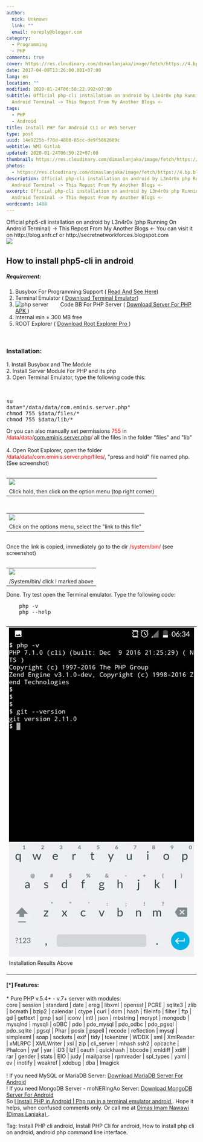 ```yaml
---
author:
  nick: Unknown
  link: ""
  email: noreply@blogger.com
category:
  - Programming
  - PHP
comments: true
cover: https://res.cloudinary.com/dimaslanjaka/image/fetch/https://4.bp.blogspot.com/-3UATHL878wU/WKoXE11tarI/AAAAAAAAFAA/QhBnNJFo5QAiB4C04RKBG9zuFrP2Uhm4gCLcB/s1600/serverphp.jpg
date: 2017-04-09T13:26:00.001+07:00
lang: en
location: ""
modified: 2020-01-24T06:50:22.992+07:00
subtitle: Official php-cli installation on android by L3n4r0x php Running On
  Android Terminal -> This Repost From My Another Blogs <-
tags:
  - PHP
  - Android
title: Install PHP for Android CLI or Web Server
type: post
uuid: 14e9225b-f78d-4888-85cc-de9f5862689c
webtitle: WMI Gitlab
updated: 2020-01-24T06:50:22+07:00
thumbnail: https://res.cloudinary.com/dimaslanjaka/image/fetch/https://4.bp.blogspot.com/-3UATHL878wU/WKoXE11tarI/AAAAAAAAFAA/QhBnNJFo5QAiB4C04RKBG9zuFrP2Uhm4gCLcB/s1600/serverphp.jpg
photos:
  - https://res.cloudinary.com/dimaslanjaka/image/fetch/https://4.bp.blogspot.com/-3UATHL878wU/WKoXE11tarI/AAAAAAAAFAA/QhBnNJFo5QAiB4C04RKBG9zuFrP2Uhm4gCLcB/s1600/serverphp.jpg
description: Official php-cli installation on android by L3n4r0x php Running On
  Android Terminal -> This Repost From My Another Blogs <-
excerpt: Official php-cli installation on android by L3n4r0x php Running On
  Android Terminal -> This Repost From My Another Blogs <-
wordcount: 1488
---
```


<div dir="ltr" style="text-align: left" trbidi="on">
  <div>
    Official php5-cli installation on android by L3n4r0x (php Running On Android Terminal) -&gt; This Repost From My Another Blogs &lt;- You can visit it on http://blog.snfr.cf or
    http://secretnetworkforces.blogspot.com
  </div>
  <img src="https://res.cloudinary.com/dimaslanjaka/image/fetch/https://4.bp.blogspot.com/-3UATHL878wU/WKoXE11tarI/AAAAAAAAFAA/QhBnNJFo5QAiB4C04RKBG9zuFrP2Uhm4gCLcB/s1600/serverphp.jpg" >
  <div>
    <h2>How to install php5-cli in android</h2>
    <h5>Requirement:</h5>
  </div>
  <ol>
    <li>
      Busybox For Programming Support (
      <a href="//webmanajemen.com/page/safelink.html?url=aHR0cHM6Ly9zZWNyZXRuZXR3b3JrZm9yY2VzLmJsb2dzcG90LmNvLmlkLzIwMTcvMDIvYnVzeWJveC1mb3ItcHJvZ3JhbW1pbmctc3VwcG9ydC5odG1sP209MQ==" target="_blank" rel="nofollow noopener"> Read And See Here</a>)
    </li>
    <li>
      Terminal Emulator (
      <a href="//webmanajemen.com/page/safelink.html?url=aHR0cDovL2FuZHJvaWQtdGVybWluYWwtZW11bGF0b3IuaWQudXB0b2Rvd24uY29tL2FuZHJvaWQvZG93bmxvYWQmdXNnPUFMa0pyaGdvN0Q0cTVKbEl1RnlneWVENUd6ZE42bFVrTnc=" rel="nofollow noopener" target="_blank">
        Download Terminal Emulator</a>)
    </li>
    <li>
      <img alt="php server" src="https://res.cloudinary.com/dimaslanjaka/image/fetch/https://pic.apk4fun.com/9c/de/13/com.esminis.server.php-92149-qr-code.png" >&nbsp; &nbsp; &nbsp; &nbsp; Code
      BB&nbsp;For PHP Server ( <a href="//webmanajemen.com/page/safelink.html?url=aHR0cHM6Ly93d3cxMi56aXBweXNoYXJlLmNvbS92L1pmWjU5UWtoL2ZpbGUuaHRtbA==" target="_blank" rel="nofollow noopener"> Download Server For PHP APK </a> )
    </li>
    <li>Internal min ± 300 MB free</li>
    <li>ROOT Explorer ( <a href="//webmanajemen.com/page/safelink.html?url=aHR0cHM6Ly9yb290ZXhwbG9yZXIuY28vd3AtY29udGVudC91cGxvYWRzLzIwMTYvMTEvUm9vdC1FeHBsb3Jlci00LjAuNS5hcGs=" target="_blank" rel="nofollow noopener"> Download Root Explorer Pro </a> )</li>
  </ol>
  <br>
  <h3></h3>
  <h3>Installation:</h3>
  <div>1. Install Busybox and The Module</div>
  <div>2. Install Server Module For PHP and its php</div>
  <div>3. Open Terminal Emulator, type the following code this:</div>
  <div><br></div>
  <div>
    <pre><br>su<br>data="/data/data/com.eminis.server.php"<br>chmod 755 $data/files/*<br>chmod 755 $data/lib/*<br></pre>
    Or you can also manually set permissions <span style="color: red">755</span> in
    <span style="color: red">/data/data/<a href="http://web-manajemen.blogspot.com/search?q=com.eminis.server.php" target="_blank">com.eminis.server.php</a>/</span> all the files in the folder "files"
    and "lib" <br>
    <br>
    4. Open Root Explorer, open the folder <span style="color: red">/data/data/com.eminis.server.php/files/</span>, "press and hold" file named php. (See screenshot) <br>
    <br>
    <table align="center" cellpadding="0" cellspacing="0">
      <tbody>
        <tr>
          <td>
            <a href="//webmanajemen.com/page/safelink.html?url=aHR0cHM6Ly8zLmJwLmJsb2dzcG90LmNvbS8tNFZ4aW1zNWhObjAvV0tvZWY3SE4tUUkvQUFBQUFBQUFGQVEvbU1vWWljTDA4TW92ZU51dG1VeEkwQkN5TEhQeU9BM3VBQ0xjQi9zMTYwMC9TY3JlZW5zaG90XzIwMTctMDItMDktMDctMjgtMjktcGljc2F5LnBuZw==" rel="nofollow noopener" target="_blank">
              <img                 border="0"
                src="https://res.cloudinary.com/dimaslanjaka/image/fetch/https://3.bp.blogspot.com/-4Vxims5hNn0/WKoef7HN-QI/AAAAAAAAFAQ/mMoYicL08MoveNutmUxI0BCyLHPyOA3uACLcB/s1600/Screenshot_2017-02-09-07-28-29-picsay.png" >
            </a>
          </td>
        </tr>
        <tr>
          <td>Click hold, then click on the option menu (top right corner)</td>
        </tr>
      </tbody>
    </table>
    <br>
    <table align="center" cellpadding="0" cellspacing="0">
      <tbody>
        <tr>
          <td>
            <a href="//webmanajemen.com/page/safelink.html?url=aHR0cHM6Ly80LmJwLmJsb2dzcG90LmNvbS8tcUxfZGZfMlJhY1EvV0tvZW9vWXlOM0kvQUFBQUFBQUFGQVUvbWk3ZDFRTDFKeUFNYVlhQWdaeFdVWElmMExtUEk4SFRnQ0xjQi9zMTYwMC9TY3JlZW5zaG90XzIwMTctMDItMDktMDctMjMtNTEtcGljc2F5LnBuZw==" rel="nofollow noopener" target="_blank">
              <img                 border="0"
                src="https://res.cloudinary.com/dimaslanjaka/image/fetch/https://4.bp.blogspot.com/-qL_df_2RacQ/WKoeooYyN3I/AAAAAAAAFAU/mi7d1QL1JyAMaYaAgZxWUXIf0LmPI8HTgCLcB/s1600/Screenshot_2017-02-09-07-23-51-picsay.png" >
            </a>
          </td>
        </tr>
        <tr>
          <td>Click on the options menu, select the "link to this file"</td>
        </tr>
      </tbody>
    </table>
    <div><br></div>
    <div>Once the link is copied, immediately go to the dir <span style="color: red">/system/bin/</span> (see screenshot)</div>
    <br>
    <table align="center" cellpadding="0" cellspacing="0">
      <tbody>
        <tr>
          <td>
            <a href="//webmanajemen.com/page/safelink.html?url=aHR0cHM6Ly8zLmJwLmJsb2dzcG90LmNvbS8tVGtNeVB2dWJVc3MvV0tvZmdSX1lKWkkvQUFBQUFBQUFGQWMvam5tV295X0x2MTQ5Vm9iTjRDVnlLcm1iR0tkS1ZDZUNnQ0xjQi9zMTYwMC9TY3JlZW5zaG90XzIwMTctMDItMDktMDctMjQtMTAtcGljc2F5LnBuZw==" rel="nofollow noopener" target="_blank">
              <img                 border="0"
                src="https://res.cloudinary.com/dimaslanjaka/image/fetch/https://3.bp.blogspot.com/-TkMyPvubUss/WKofgR_YJZI/AAAAAAAAFAc/jnmWoy_Lv149VobN4CVyKrmbGKdKVCeCgCLcB/s1600/Screenshot_2017-02-09-07-24-10-picsay.png" >
            </a>
          </td>
        </tr>
        <tr>
          <td>/System/bin/ click I marked above</td>
        </tr>
      </tbody>
    </table>
    Done. Try test open the Terminal emulator. Type the following code: <br>
    <pre>
    php -v
    php --help
    </pre>
    <table align="center" cellpadding="0" cellspacing="0">
      <tbody>
        <tr>
          <td>
            <a href="//webmanajemen.com/page/safelink.html?url=aHR0cHM6Ly9zY29udGVudC1pY24xLTEueHguZmJjZG4ubmV0L3YvdDEuMC05L2ZyL2NwMC9lMTUvcTY1LzE2NjgxOTQ1XzE3Mzc5NDUzNjY1MzU0NTJfNzkxMTU2NTMyMDgxOTY5ODA3N19uLnBuZy5qcGc/ZWZnPWV5SnBJam9pZENKOSZfbmNfZXVpMj12MSUzQUFlSElOSnJfbjRCb2NnQ0lPb0l2NU9mOTFQQTY1Q2NIMHNZX1dhdlFWWFRseG5YRmxVYmZhdEw0UElvTmN3WDhMSVZId2pxOHhHYTh6eFNxdklTOXg3R1VyV0w1Q09XMFRrYXQ3VXY0TEpzNXJBJm9oPWNlNDBmYzhhY2MwMmNhZjcyOGE5OTU2YTk1YWQ2YjNlJm9lPTU5MzlBODMy" rel="nofollow noopener" target="_blank">
              <img border="0" src="instal-php-cli-pada-android-instalasi/terminal-preview.webp" >
            </a>
          </td>
        </tr>
        <tr>
          <td>
            Installation Results Above <br>
            <br>
          </td>
        </tr>
      </tbody>
    </table>
    <h4 style="text-align: left">[*] Features:</h4>
  </div>
  <div>
    * Pure PHP v.5.4+ - v.7+ server with modules:<br>
    core | session | standard | date | ereg | libxml | openssl | PCRE | sqlite3 | zlib | bcmath | bzip2 | calendar | ctype | curl | dom | hash | fileinfo | filter | ftp | gd | gettext | gmp | spl |
    iconv | intl | json | mbstring | mcrypt | mongodb | mysqlnd | mysqli | oDBC | pdo | pdo_mysql | pdo_odbc | pdo_pgsql | pdo_sqlite | pgsql | Phar | posix | pspell | recode | reflection | mysql |
    simplexml | soap | sockets | exif | tidy | tokenizer | WDDX | xml | XmlReader | xMLRPC | XMLWriter | xsl | zip | cli_server | mhash ssh2 | opcache | Phalcon | yaf | yar | iD3 | lzf | oauth |
    quickhash | bbcode | xmldiff | xdiff | rar | gender | stats | EIO | judy | mailparse | rpmreader | spl_types | yaml | ev | inotify | weakref | xdebug | dba | Imagick
  </div>
  <div><br></div>
  <div>
    ! If you need MySQL or MariaDB Server:
    <a href="//webmanajemen.com/page/safelink.html?url=aHR0cHM6Ly9wbGF5Lmdvb2dsZS5jb20vc3RvcmUvYXBwcy9kZXRhaWxzP2lkPWNvbS5lc21pbmlzLnNlcnZlci5tYXJpYWRi" target="_blank" rel="nofollow noopener">Download MariaDB Server For Android</a><br>
    ! If you need MongoDB Server - moNERIngAo Server:&nbsp;<a href="//webmanajemen.com/page/safelink.html?url=aHR0cHM6Ly9wbGF5Lmdvb2dsZS5jb20vc3RvcmUvYXBwcy9kZXRhaWxzP2lkPWNvbS5lc21pbmlzLnNlcnZlci5tb25nb2Ri" target="_blank" rel="nofollow noopener">Download MongoDB Server For Android</a>
  </div>
  <div>
    So <a href="//webmanajemen.com/page/safelink.html?url=aHR0cHM6Ly9nb29nbGUubmwvc2VhcmNoP3E9aW5zdGFsbCtwaHAtY2xpK0wzbjRyMHg=" rel="nofollow noopener" target="_blank"> I Install PHP in Android | </a>
    <a href="//webmanajemen.com/page/safelink.html?url=aHR0cHM6Ly9nb29nbGUudGsvc2VhcmNoP3E9aW5zdGFsbCtwaHAtY2xpK0wzbjRyMHg=" rel="nofollow noopener" target="_blank"> Php run in a terminal emulator android </a> . Hope it helps, when confused comments only. Or call me
    at <a href="//webmanajemen.com/page/safelink.html?url=aHR0cHM6Ly9mYi5tZS9kaW1hc2xhbmpha2Ex" target="_blank" rel="nofollow noopener"> Dimas Imam Nawawi (Dimas Lanjaka) </a> .
  </div>
</div>
<div class="w3-right w3-text-grey"><p>Tag: Install PHP cli android, Install PHP Cli for android, How to install php cli on android, android php command line interface.</p></div>

